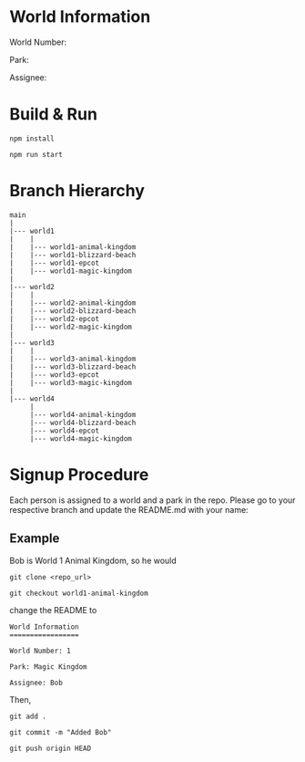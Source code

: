 World Information
=================

World Number:

Park:

Assignee:

Build & Run
===========

`npm install`

`npm run start`

Branch Hierarchy
================

```
main
|
|--- world1
|    |
|    |--- world1-animal-kingdom
|    |--- world1-blizzard-beach
|    |--- world1-epcot
|    |--- world1-magic-kingdom
|
|--- world2
|    |
|    |--- world2-animal-kingdom
|    |--- world2-blizzard-beach
|    |--- world2-epcot
|    |--- world2-magic-kingdom
|
|--- world3
|    |
|    |--- world3-animal-kingdom
|    |--- world3-blizzard-beach
|    |--- world3-epcot
|    |--- world3-magic-kingdom
|
|--- world4
     |
     |--- world4-animal-kingdom
     |--- world4-blizzard-beach
     |--- world4-epcot
     |--- world4-magic-kingdom
```

Signup Procedure
================
Each person is assigned to a world and a park in the repo. Please go to your respective branch and update the README.md with your name:

Example
-------
Bob is World 1 Animal Kingdom, so he would

`git clone <repo_url>`

`git checkout world1-animal-kingdom`

change the README to
```
World Information
=================

World Number: 1

Park: Magic Kingdom

Assignee: Bob
```

Then,

`git add .`

`git commit -m "Added Bob"`

`git push origin HEAD`
